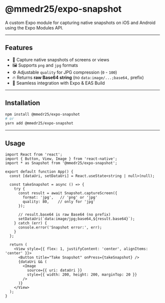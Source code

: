 # @mmedr25/expo-snapshot

A custom Expo module for capturing native snapshots on iOS and Android using the Expo Modules API.

---

## Features

- 📸 Capture native snapshots of screens or views  
- 🖼️ Supports `png` and `jpg` formats  
- ⚙️ Adjustable `quality` for JPG compression (`0` - `100`)
- 🔥 Returns **raw Base64 string** (no `data:image/...;base64,` prefix)  
- 🚀 Seamless integration with Expo & EAS Build  

---

## Installation

```bash
npm install @mmedr25/expo-snapshot
# or
yarn add @mmedr25/expo-snapshot
```

---

## Usage

```tsx
import React from 'react';
import { Button, View, Image } from 'react-native';
import * as Snapshot from '@mmedr25/expo-snapshot';

export default function App() {
  const [dataUri, setDataUri] = React.useState<string | null>(null);

  const takeSnapshot = async () => {
    try {
      const result = await Snapshot.captureScreen({
        format: 'jpg',   // 'png' or 'jpg'
        quality: 80,    // only for 'jpg'
      });

      // result.base64 is raw Base64 (no prefix)
      setDataUri(`data:image/jpg;base64,${result.base64}`);
    } catch (err) {
      console.error('Snapshot error:', err);
    }
  };

  return (
    <View style={{ flex: 1, justifyContent: 'center', alignItems: 'center' }}>
      <Button title="Take Snapshot" onPress={takeSnapshot} />
      {dataUri && (
        <Image
          source={{ uri: dataUri }}
          style={{ width: 200, height: 200, marginTop: 20 }}
        />
      )}
    </View>
  );
}
```